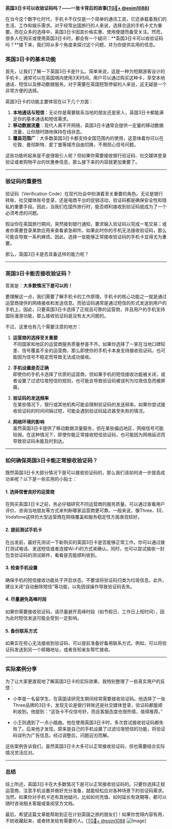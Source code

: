 **英国3日卡可以收验证码吗？——一张卡背后的故事[[TG💪+ @esim1088](https://t.me/s/esim1088)]**

在当今这个数字化时代，手机卡不仅仅是一个简单的通讯工具，它还承载着我们的生活、工作和娱乐需求。对于经常出国旅行的人来说，选择合适的手机卡尤为重要。而在众多的选择中，英国3日卡因其价格实惠、使用便捷而备受关注。然而，很多人在购买或使用英国3日卡时，都会有一个疑问：**英国3日卡可以收验证码吗？**接下来，我们将从多个角度来探讨这个问题，并为你提供实用的信息。

### 英国3日卡的基本功能

首先，让我们了解一下英国3日卡是什么。简单来说，这是一种为短期游客设计的手机卡，通常可以在英国境内使用3天时间。用户可以通过购买这种卡，享受本地通话、短信以及移动数据服务。对于需要在英国短暂停留的人来说，这无疑是一个非常方便的选择。

英国3日卡的功能主要体现在以下几个方面：

1. **本地通话与短信**：无论你是需要联系当地的朋友还是家人，英国3日卡都能满足你的基本通话和短信需求。
2. **移动数据流量**：现代人离不开网络，英国3日卡通常会提供一定量的移动数据流量，让你随时随地保持在线状态。
3. **覆盖范围广**：大多数英国3日卡都支持全国范围内的使用，这意味着你可以在伦敦、曼彻斯特、爱丁堡等城市自由切换，不用担心信号问题。

这些功能听起来是不是很吸引人呢？但如果你需要接收银行验证码、社交媒体登录验证或者购物平台的优惠券信息，那么接下来的内容就更加重要了。

---

### 验证码的重要性

验证码（Verification Code）在现代社会中扮演着至关重要的角色。无论是银行转账、社交媒体账号登录，还是电商平台的促销活动，验证码都是确保安全性和隐私的重要手段。因此，当我们在国外旅行时，能否顺利接收到验证码就成为了一个必须考虑的问题。

假设你在英国旅行期间，突然接到银行通知，要求输入验证码以完成一笔交易；或者你需要登录某款应用来查看紧急邮件。如果此时你的手机无法接收验证码，那么可能会导致一系列麻烦。因此，选择一张能够正常接收验证码的手机卡显得尤为重要。

那么，英国3日卡是否具备这样的能力呢？

---

### 英国3日卡能否接收验证码？

答案是：**大多数情况下是可以的！**

要理解这一点，我们需要了解手机卡的工作原理。手机卡的核心功能之一就是通过运营商提供的网络接收和发送信息。而验证码通常是通过短信的形式发送到用户的手机上。因此，只要英国3日卡选择了正规且可靠的运营商，并且用户的手机支持国际漫游功能，那么接收验证码是没有太大问题的。

不过，这里也有几个需要注意的地方：

1. **运营商的选择至关重要**  
   不同国家和地区的运营商服务质量参差不齐。如果你选择了一家在当地口碑较差、信号覆盖不全的运营商，那么即使你的手机卡本身支持接收验证码，也可能因为信号不稳定而导致无法成功接收。

2. **手机设置是否正确**  
   即使你的手机卡选择了优质的运营商，但如果手机的短信接收功能被关闭，或者设置了过滤垃圾短信的规则，也可能会导致验证码被误判为垃圾信息而被屏蔽。

3. **验证码的发送频率**  
   在某些情况下，银行或其他机构可能会限制验证码的发送频率。如果你尝试接收验证码的时间间隔过短，可能会遇到验证码延迟甚至失败的情况。

4. **网络环境的影响**  
   虽然英国3日卡提供了移动数据流量服务，但在某些偏远地区，网络信号可能较弱。在这种情况下，即使你能正常接收短信验证码，也可能因为网络延迟而导致验证码未能及时到达。

---

### 如何确保英国3日卡能正常接收验证码？

既然英国3日卡大部分情况下是可以接收验证码的，那么我们该如何进一步提高成功率呢？以下是一些实用的小贴士：

#### 1. **选择信誉良好的运营商**
   在购买英国3日卡之前，务必仔细研究不同运营商的服务质量。可以通过查看用户评价、咨询当地朋友等方式来判断哪家运营商更可靠。一般来说，像Three、EE、Vodafone这样的大型运营商在网络覆盖和服务稳定性方面表现较好。

#### 2. **提前测试手机卡**
   在出发前，最好先测试一下新购买的英国3日卡是否能够正常工作。你可以通过拨打测试电话、发送短信或者连接Wi-Fi的方式来确认。同时，也可以尝试接收一封包含验证码的测试邮件，看看是否能顺利收到。

#### 3. **检查手机设置**
   确保手机的短信接收功能处于开启状态，不要误将验证码归类为垃圾信息。此外，建议关闭“自动删除短信”等功能，以免因误操作导致验证码丢失。

#### 4. **尽量避免高峰时段**
   如果你需要接收验证码，请尽量避开高峰时段（如节假日、工作日上班时间），因为此时短信发送可能会受到一定影响。

#### 5. **备份联系方式**
   如果实在担心无法接收到验证码，可以提前准备好备用联系方式。例如，可以将验证码发送到另一个邮箱地址，或者告知亲友帮忙接收。

---

### 实际案例分享

为了让大家更直观地了解英国3日卡的实际效果，我特别整理了一些真实用户的反馈：

- 小李是一名留学生，在英国读研究生期间经常需要接收验证码。他选择了一张Three品牌的3日卡，发现无论是银行转账还是社交媒体登录，验证码都能顺利收到。他提到：“这张卡不仅信号好，而且客服态度也很热情，值得推荐。”

- 小王则遇到了一点小插曲。他在使用英国3日卡时，多次尝试接收验证码都失败了。后来他才发现，原来是自己的手机设置了过滤垃圾短信的功能，将验证码误判为广告信息。经过调整后，问题迎刃而解。

这些案例告诉我们，虽然英国3日卡大多可以正常接收验证码，但也需要结合实际情况灵活应对。

---

### 总结

综上所述，英国3日卡在大多数情况下是可以正常接收验证码的。只要你选择正规运营商、注意手机设置并做好充分准备，就能轻松应对各种场景下的验证码需求。当然，如果你对手机卡还有其他疑问，比如如何充值、如何延长有效期等，都可以随时咨询相关客服或查阅官方文档。

最后，希望这篇文章能帮助到正在计划英国之旅的朋友们！如果你觉得内容有用，不妨收藏起来，或者转发给有需要的人。[[TG💪+ @esim1088](https://t.me/s/esim1088) ![Image](https://i.postimg.cc/4NQfJmqS/Snipaste-2025-05-13-00-14-12.png)]